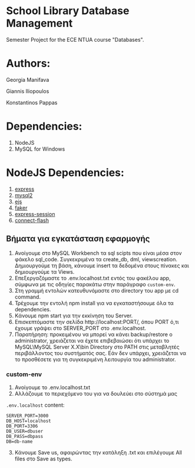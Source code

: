 # School Library Database Management
Semester Project for the ECE NTUA course "Databases".

# Authors:

Georgia Manifava

Giannis Iliopoulos

Konstantinos Pappas

# Dependencies:
1. NodeJS
2. MySQL for Windows

# NodeJS Dependencies:

1. [express](https://www.npmjs.com/package/express) 
2. [mysql2](https://www.npmjs.com/package/mysql2) 
3. [ejs](https://www.npmjs.com/package/ejs) 
4. [faker](https://www.npmjs.com/package/faker/v/5.5.3) 
5. [express-session](https://www.npmjs.com/package/express-session)
6. [connect-flash](https://www.npmjs.com/package/connect-flash)

## Βήματα για εγκατάσταση εφαρμογής
1. Ανοίγουμε στο MySQL Workbench τα sql scipts που είναι μέσα στον φάκελο sql_code. Συγκεκριμένα τα create_db, dml, viewscreation. Δημιουργούμε τη βάση, κάνουμε insert τα δεδομένα στους πίνακες και δημιουργούμε τα Views.
2. Eπεξεργαζόμαστε το .env.localhost.txt εντός του φακέλου app, σύμφωνα με τις οδηγίες παρακάτω στην παράγραφο ```custom-env```.
3. Στη γραμμή εντολών κατευθυνόμαστε στο directory του app με cd command.
4. Τρέχουμε την εντολή npm install για να εγκαταστήσουμε όλα τα dependencies.
5. Kάνουμε npm start για την εκκίνηση του Server.
6. Eπισκεπτόμαστε την σελίδα http://localhost:PORT/, όπου PORT ό,τι έχουμε γράψει στο SERVER_PORT στο .env.localhost. 
7. Παρατήρηση: προκειμένου να μπορεί να κάνει backup/restore o administrator, χρειάζεται να έχετε επιβεβαιώσει ότι υπάρχει το MySQL\MySQL Server X.X\bin Directory στο PATH στις μεταβλητές περιβάλλοντος του συστήματός σας. Εάν δεν υπάρχει, χρειάζεται να το προσθέσετε για τη συγκεκριμένη λειτουργία του administrator.

### custom-env 
1. Ανοίγουμε το .env.localhost.txt
2. Aλλάζουμε το περιεχόμενο του για να δουλεύει στο σύστημά μας

 ```.env.localhost``` content:
```
SERVER_PORT=3000
DB_HOST=localhost
DB_PORT=3306
DB_USER=dbuser
DB_PASS=dbpass
DB=db-name
```
3. Κάνουμε Save us, αφαιρώντας την κατάληξη .txt και επιλέγουμε All files στο Save as types.
